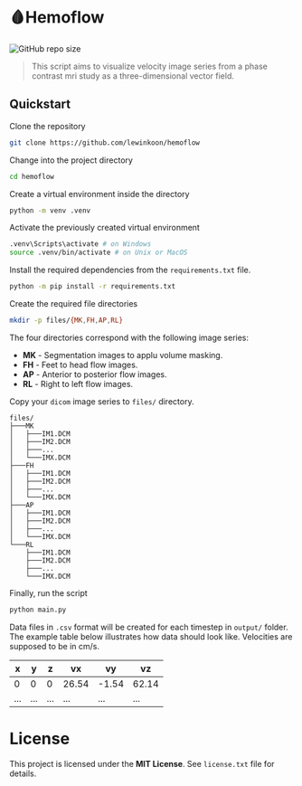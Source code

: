 # 🩸Hemoflow

![GitHub repo size](https://img.shields.io/github/repo-size/lewinkoon/hemoflow)

> This script aims to visualize velocity image series from a phase contrast mri study as a three-dimensional vector field.

## Quickstart

Clone the repository

```bash
git clone https://github.com/lewinkoon/hemoflow
```

Change into the project directory

```bash
cd hemoflow
```

Create a virtual environment inside the directory

```bash
python -m venv .venv
```

Activate the previously created virtual environment

```bash
.venv\Scripts\activate # on Windows
source .venv/bin/activate # on Unix or MacOS
```

Install the required dependencies from the `requirements.txt` file.

```bash
python -m pip install -r requirements.txt
```

Create the required file directories

```bash
mkdir -p files/{MK,FH,AP,RL}
```
The four directories correspond with the following image series:

- **MK** - Segmentation images to applu volume masking.
- **FH** - Feet to head flow images.
- **AP** - Anterior to posterior flow images.
- **RL** - Right to left flow images.

Copy your `dicom` image series to `files/` directory.

```
files/
├───MK
│   ├───IM1.DCM
│   ├───IM2.DCM
│   ├───...
│   └───IMX.DCM
├───FH
│   ├───IM1.DCM
│   ├───IM2.DCM
│   ├───...
│   └───IMX.DCM
├───AP
│   ├───IM1.DCM
│   ├───IM2.DCM
│   ├───...
│   └───IMX.DCM
└───RL
    ├───IM1.DCM
    ├───IM2.DCM
    ├───...
    └───IMX.DCM
```

Finally, run the script

```bash
python main.py
```

Data files in `.csv` format will be created for each timestep in `output/` folder. The example table below illustrates how data should look like. Velocities are supposed to be in cm/s.

| x   | y   | z   | vx    | vy    | vz    |
| --- | --- | --- | ----- | ----- | ----- |
| 0   | 0   | 0   | 26.54 | -1.54 | 62.14 |
| ... | ... | ... | ...   | ...   | ...   |


# License

This project is licensed under the **MIT License**. See `license.txt` file for details.